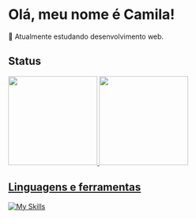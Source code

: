 <h1>Olá, meu nome é Camila!</strong></h1>

<p>
🔭 Atualmente estudando desenvolvimento web.
</p>

<h2>Status</h2>

<div align="lef">
  <a href="https://github.com/camilajullyane">
  <img height="180em" src="https://github-readme-stats.vercel.app/api?username=camilajullyane&show_icons=true&theme=github_dark&include_all_commits=true&count_private=true"/>
  <img height="180em" src="https://github-readme-stats.vercel.app/api/top-langs/?username=camilajullyane&layout=compact&langs_count=7&theme=github_dark"/>
</div>

<h2>Linguagens e ferramentas</h2>

[![My Skills](https://skillicons.dev/icons?i=js,html,css,python,vscode)](https://skillicons.dev)

